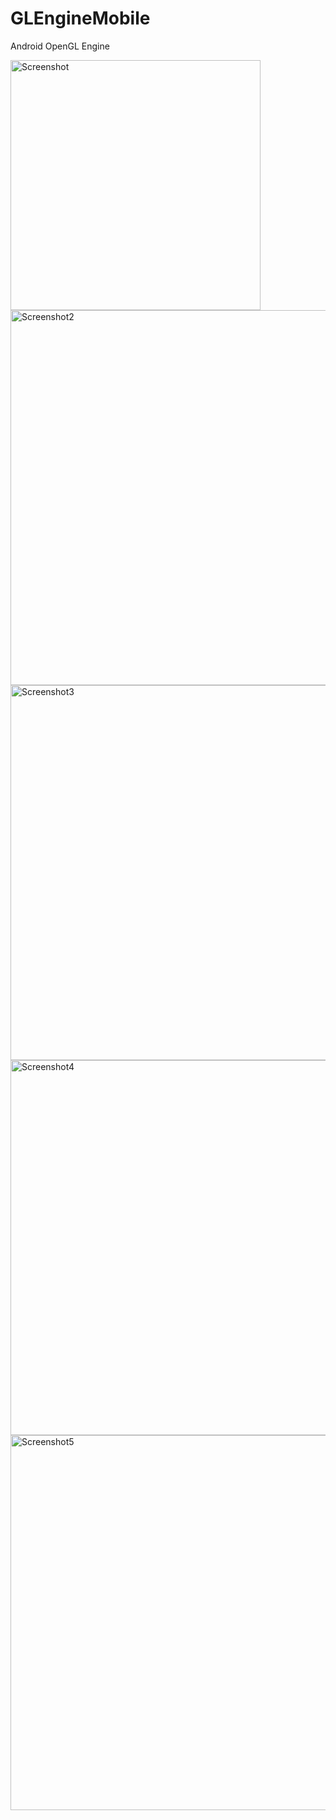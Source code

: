 # GLEngineMobile
Android OpenGL Engine

<img src="https://raw.github.com/petrj/GLEngineMobile/master/Graphics/Screenshot.png" width="400" alt="Screenshot"/>
<img src="https://raw.github.com/petrj/GLEngineMobile/master/Graphics/Screenshot2.png" width="600" alt="Screenshot2"/>
<img src="https://raw.github.com/petrj/GLEngineMobile/master/Graphics/Screenshot3.png" width="600" alt="Screenshot3"/>
<img src="https://raw.github.com/petrj/GLEngineMobile/master/Graphics/Screenshot4.png" width="600" alt="Screenshot4"/>
<img src="https://raw.github.com/petrj/GLEngineMobile/master/Graphics/Screenshot5.png" width="600" alt="Screenshot5"/>